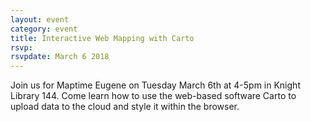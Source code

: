 ```yaml
---
layout: event
category: event
title: Interactive Web Mapping with Carto
rsvp: 
rsvpdate: March 6 2018
---
```


Join us for Maptime Eugene on Tuesday March 6th at 4-5pm in Knight Library 144. Come learn how to use the web-based software Carto to upload data to the cloud and style it within the browser.
